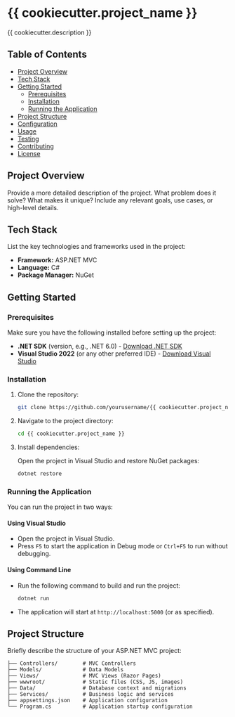 ﻿# {{ cookiecutter.project_name }}

{{ cookiecutter.description }}

## Table of Contents
- [Project Overview](#project-overview)
- [Tech Stack](#tech-stack)
- [Getting Started](#getting-started)
  - [Prerequisites](#prerequisites)
  - [Installation](#installation)
  - [Running the Application](#running-the-application)
- [Project Structure](#project-structure)
- [Configuration](#configuration)
- [Usage](#usage)
- [Testing](#testing)
- [Contributing](#contributing)
- [License](#license)

## Project Overview

Provide a more detailed description of the project. What problem does it solve? What makes it unique? Include any relevant goals, use cases, or high-level details.

## Tech Stack

List the key technologies and frameworks used in the project:

- **Framework:** ASP.NET MVC
- **Language:** C#
- **Package Manager:** NuGet

## Getting Started

### Prerequisites

Make sure you have the following installed before setting up the project:

- **.NET SDK** (version, e.g., .NET 6.0) - [Download .NET SDK](https://dotnet.microsoft.com/download)
- **Visual Studio 2022** (or any other preferred IDE) - [Download Visual Studio](https://visualstudio.microsoft.com/)

### Installation

1. Clone the repository:

    ```bash
    git clone https://github.com/yourusername/{{ cookiecutter.project_name }}.git
    ```

2. Navigate to the project directory:

    ```bash
    cd {{ cookiecutter.project_name }}
    ```

3. Install dependencies:

    Open the project in Visual Studio and restore NuGet packages:

    ```bash
    dotnet restore
    ```

### Running the Application

You can run the project in two ways:

#### Using Visual Studio
- Open the project in Visual Studio.
- Press `F5` to start the application in Debug mode or `Ctrl+F5` to run without debugging.

#### Using Command Line
- Run the following command to build and run the project:

    ```bash
    dotnet run
    ```

- The application will start at `http://localhost:5000` (or as specified).

## Project Structure

Briefly describe the structure of your ASP.NET MVC project:

```plaintext
├── Controllers/        # MVC Controllers
├── Models/             # Data Models
├── Views/              # MVC Views (Razor Pages)
├── wwwroot/            # Static files (CSS, JS, images)
├── Data/               # Database context and migrations
├── Services/           # Business logic and services
├── appsettings.json    # Application configuration
└── Program.cs          # Application startup configuration
